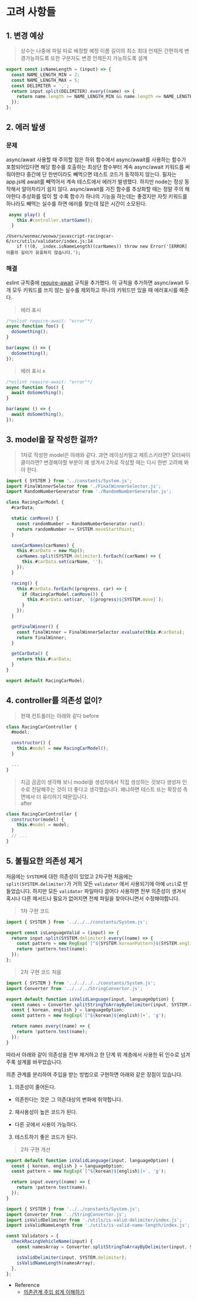 # 고려 사항들

## 1. 변경 예상

> 상수는 나중에 파일 따로 배정할 예정
> 이름 길이의 최소 최대 언제든 간편하게 변경가능하도록 또한 구분자도 변경 언제든지 가능하도록 설계

```js
export const isNameLength = (input) => {
  const NAME_LENGTH_MIN = 2;
  const NAME_LENGTH_MAX = 5;
  const DELIMITER = ',';
  return input.split(DELIMITER).every((name) => {
    return name.length >= NAME_LENGTH_MIN && name.length <= NAME_LENGTH_MAX;
  });
};
```

## 2. 에러 발생

### 문제

async/await 사용할 때 주의할 점은 하위 함수에서 async/await를 사용하는 함수가 포함되어있다면
해당 함수를 호출하는 최상단 함수부터 계속 async/await 키워드를 써줘야한다 중간에 단 한번이라도 빼먹으면 테스트 코드가 동작하지 않는다. 필자는 app.js에 await를 빼먹어서 계속 테스트에서 에러가 발생했다. 하지만 node는 정상 동작해서 알아차리기 쉽지 않다.
async/await를 가진 함수를 추상화할 때는 정말 주의 해야한다 추상화를 많이 할 수록 함수가 하나의 기능을 하는데는 좋겠지만 자칫 키워드를 하나라도 빼먹는 실수를 하면 에러를 찾는데 많은 시간이 소모된다.

```js
 async play() {
    this.#controller.startGame();
  }
```

```test
/Users/wonmac/woowa/javascript-racingcar-6/src/utils/validator/index.js:14
    if (!(0, _index.isNameLength)(carNames)) throw new Error('[ERROR] 이름의 길이가 유효하지 않습니다.');
```

### 해결

eslint 규칙중에 [require-await](https://eslint.org/docs/latest/rules/require-await) 규칙을 추가했다.
이 규칙을 추가하면 async/await 두개 모두 키워드를 쓰지 않는 실수를 제외하고 하나의 키워드만 있을 때 에러표시를 해준다.

> 에러 표시

```js
/*eslint require-await: "error"*/
async function foo() {
  doSomething();
}

bar(async () => {
  doSomething();
});
```

> 에러 표시 x

```js
/*eslint require-await: "error"*/
async function foo() {
  await doSomething();
}

bar(async () => {
  await doSomething();
});
```

## 3. model을 잘 작성한 걸까?

> 1차로 작성한 model은 아래와 같다. 과연 레이싱카말고 제트스키라면? 모터싸이클이라면? 변경해야할 부분이 꽤 생겨서 2차로 작성할 때는 다시 한번 고려해 봐야 한다.

```js
import { SYSTEM } from '../constants/System.js';
import FinalWinnerSelector from './FinalWinnerSelector.js';
import RandomNumberGenerator from './RandomNumberGenerator.js';

class RacingCarModel {
  #carData;

  static canMove() {
    const randomNumber = RandomNumberGenerator.run();
    return randomNumber >= SYSTEM.moveStartPoint;
  }

  saveCarNames(carNames) {
    this.#carData = new Map();
    carNames.split(SYSTEM.delimiter).forEach((carName) => {
      this.#carData.set(carName, '');
    });
  }

  racing() {
    this.#carData.forEach((progress, car) => {
      if (RacingCarModel.canMove()) {
        this.#carData.set(car, `${progress}${SYSTEM.move}`);
      }
    });
  }

  getFinalWinner() {
    const finalWinner = FinalWinnerSelector.evaluate(this.#carData);
    return finalWinner;
  }

  getCarData() {
    return this.#carData;
  }
}

export default RacingCarModel;
```

## 4. controller를 의존성 없이?

> 현재 컨트롤러는 아래와 같다
> before

```js
class RacingCarController {
  #model;

  constructor() {
    this.#model = new RacingCarModel();
  }

  ...
}
```

> 지금 곰곰이 생각해 보니 model을 생성자에서 직접 생성하는 것보다 생성자 인수로 전달해주는 것이 더 좋다고 생각했습니다. 왜냐하면 테스트 또는 확장성 측면에서 더 유리하기 때문입니다.  
> after

```js
class RacingCarController {
  constructor(model) {
    this.#model = model;
  }
  // ...
}
```

## 5. 불필요한 의존성 제거

처음에는 `SYSTEM`에 대한 의존성이 있었고 2차구현 처음에는 `split(SYSTEM.delimiter)`가 거의 모든 `validator` 에서 사용되기에 아예 `util`로 만들었습니다. 하지만 모든 `validator` 파일마다 끌어다 사용하면 전부 의존성이 생겨서 혹시나 다른 메서드나 필요가 없어지면 전체 파일을 찾아다니면서 수정해야합니다.

> 1차 구현 코드

```js
import { SYSTEM } from '../../../constants/System.js';

export const isLanguageValid = (input) => {
  return input.split(SYSTEM.delimiter).every((name) => {
    const pattern = new RegExp(`[^${SYSTEM.koreanPattern}${SYSTEM.englishPattern}]+`, 'g');
    return !pattern.test(name);
  });
};
```

> 2차 구현 코드 처음

```js
import { SYSTEM } from '../../../../constants/System.js';
import Converter from '../../../StringConvertor.js';

export default function isValidLanguage(input, languageOption) {
  const names = Converter.splitStringToArrayByDelimiter(input, SYSTEM.delimiter);
  const { korean, english } = languageOption;
  const pattern = new RegExp(`[^${korean}${english}]+`, 'g');

  return names.every((name) => {
    return !pattern.test(name);
  });
}
```

따라서 아래와 같이 의존성을 전부 제거하고 한 단계 위 계층에서 사용한 뒤 인수로 넘겨주록 설계를 바꾸었습니다.

의존 관계를 분리하여 주입을 받는 방법으로 구현하면 아래와 같은 장점이 있습니다.

1. 의존성이 줄어든다.

- 의존한다는 것은 그 의존대상의 변화에 취약합니다.

2. 재사용성이 높은 코드가 된다.

- 다른 곳에서 사용이 가능하다.

3. 테스트하기 좋은 코드가 된다.

> 2차 구현 개선

```js
export default function isValidLanguage(input, languageOption) {
  const { korean, english } = languageOption;
  const pattern = new RegExp(`[^${korean}${english}]+`, 'g');

  return input.every((name) => {
    return !pattern.test(name);
  });
}
```

```js
import { SYSTEM } from '../../constants/System.js';
import Converter from '../StringConvertor.js';
import isValidDelimiter from './utils/is-valid-delimiter/index.js';
import isValidNameLength from './utils/is-valid-name-length/index.js';

const Validators = {
  checkRacingVehicleName(input) {
    const namesArray = Converter.splitStringToArrayByDelimiter(input, SYSTEM.delimiter);

    isValidDelimiter(input, SYSTEM.delimiter);
    isValidNameLength(namesArray);
  },
};
```

- Reference
  - [의존관계 주입 쉽게 이해하기](https://tecoble.techcourse.co.kr/post/2021-04-27-dependency-injection/)
